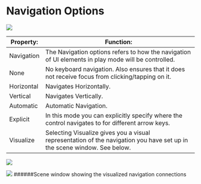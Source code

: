 # Navigation Options
![
](file:///C:/Program%20Files/Unity/Editor/Data/Documentation/en/uploads/Main/UI_SelectableNavigation.png)

| Property:	 | Function: |
| -- | -- |
| Navigation	 | The Navigation options refers to how the navigation of UI elements in play mode will be controlled. |
| None	 | No keyboard navigation. Also ensures that it does not receive focus from clicking/tapping on it. |
| Horizontal	 | Navigates Horizontally. |
| Vertical	 | Navigates Vertically. |
| Automatic	 | Automatic Navigation. |
| Explicit	 | In this mode you can explicitly specify where the control navigates to for different arrow keys. |
| Visualize	 | Selecting Visualize gives you a visual representation of the navigation you have set up in the scene window. See below. |

![](file:///C:/Program%20Files/Unity/Editor/Data/Documentation/en/uploads/Main/UI_SelectableNavigationExplicit.png)

![](file:///C:/Program%20Files/Unity/Editor/Data/Documentation/en/uploads/Main/GUIVisualizeNavigation.png)
######Scene window showing the visualized navigation connections